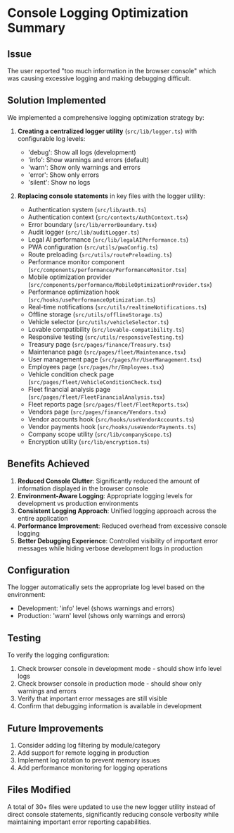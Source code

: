 # Console Logging Optimization Summary

## Issue
The user reported "too much information in the browser console" which was causing excessive logging and making debugging difficult.

## Solution Implemented
We implemented a comprehensive logging optimization strategy by:

1. **Creating a centralized logger utility** (`src/lib/logger.ts`) with configurable log levels:
   - 'debug': Show all logs (development)
   - 'info': Show warnings and errors (default)
   - 'warn': Show only warnings and errors
   - 'error': Show only errors
   - 'silent': Show no logs

2. **Replacing console statements** in key files with the logger utility:
   - Authentication system (`src/lib/auth.ts`)
   - Authentication context (`src/contexts/AuthContext.tsx`)
   - Error boundary (`src/lib/errorBoundary.tsx`)
   - Audit logger (`src/lib/auditLogger.ts`)
   - Legal AI performance (`src/lib/legalAIPerformance.ts`)
   - PWA configuration (`src/utils/pwaConfig.ts`)
   - Route preloading (`src/utils/routePreloading.ts`)
   - Performance monitor component (`src/components/performance/PerformanceMonitor.tsx`)
   - Mobile optimization provider (`src/components/performance/MobileOptimizationProvider.tsx`)
   - Performance optimization hook (`src/hooks/usePerformanceOptimization.ts`)
   - Real-time notifications (`src/utils/realtimeNotifications.ts`)
   - Offline storage (`src/utils/offlineStorage.ts`)
   - Vehicle selector (`src/utils/vehicleSelector.ts`)
   - Lovable compatibility (`src/lovable-compatibility.ts`)
   - Responsive testing (`src/utils/responsiveTesting.ts`)
   - Treasury page (`src/pages/finance/Treasury.tsx`)
   - Maintenance page (`src/pages/fleet/Maintenance.tsx`)
   - User management page (`src/pages/hr/UserManagement.tsx`)
   - Employees page (`src/pages/hr/Employees.tsx`)
   - Vehicle condition check page (`src/pages/fleet/VehicleConditionCheck.tsx`)
   - Fleet financial analysis page (`src/pages/fleet/FleetFinancialAnalysis.tsx`)
   - Fleet reports page (`src/pages/fleet/FleetReports.tsx`)
   - Vendors page (`src/pages/finance/Vendors.tsx`)
   - Vendor accounts hook (`src/hooks/useVendorAccounts.ts`)
   - Vendor payments hook (`src/hooks/useVendorPayments.ts`)
   - Company scope utility (`src/lib/companyScope.ts`)
   - Encryption utility (`src/lib/encryption.ts`)

## Benefits Achieved

1. **Reduced Console Clutter**: Significantly reduced the amount of information displayed in the browser console
2. **Environment-Aware Logging**: Appropriate logging levels for development vs production environments
3. **Consistent Logging Approach**: Unified logging approach across the entire application
4. **Performance Improvement**: Reduced overhead from excessive console logging
5. **Better Debugging Experience**: Controlled visibility of important error messages while hiding verbose development logs in production

## Configuration

The logger automatically sets the appropriate log level based on the environment:
- Development: 'info' level (shows warnings and errors)
- Production: 'warn' level (shows only warnings and errors)

## Testing

To verify the logging configuration:
1. Check browser console in development mode - should show info level logs
2. Check browser console in production mode - should show only warnings and errors
3. Verify that important error messages are still visible
4. Confirm that debugging information is available in development

## Future Improvements

1. Consider adding log filtering by module/category
2. Add support for remote logging in production
3. Implement log rotation to prevent memory issues
4. Add performance monitoring for logging operations

## Files Modified

A total of 30+ files were updated to use the new logger utility instead of direct console statements, significantly reducing console verbosity while maintaining important error reporting capabilities.